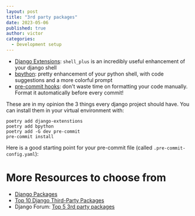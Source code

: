 ```yaml
---
layout: post
title: "3rd party packages"
date: 2023-05-06
published: true
author: victor
categories:
  - Development setup
---
```


* [Django Extensions](https://github.com/django-extensions/django-extensions): `shell_plus` is an incredibly useful enhancement of your django shell
* [bpython](https://github.com/bpython/bpython): pretty enhancement of your python shell, with code suggestions and a more colorful prompt
* [pre-commit hooks](https://pre-commit.com/): don't waste time on formatting your code manually. Format it automatically before every commit!

These are in my opinion the 3 things every django project should have. You can install them in your virtual environment with:
```
poetry add django-extenstions
poetry add bpython
poetry add -G dev pre-commit
pre-commit install
```

Here is a good starting point for your pre-commit file (called `.pre-commit-config.yaml`):
<script src="https://gist.github.com/movileanuv/d70e4c00d61acc51646e23423a4c797b.js"></script>

# More Resources to choose from
* [Django Packages](https://djangopackages.org/)
* [Top 10 Django Third-Party Packages](https://learndjango.com/tutorials/essential-django-3rd-party-packages)
* Django Forum: [Top 5 3rd party packages][django-forum-dicussion]

[django-forum-dicussion]: https://forum.djangoproject.com/t/top-5-3rd-party-packages/391/17
